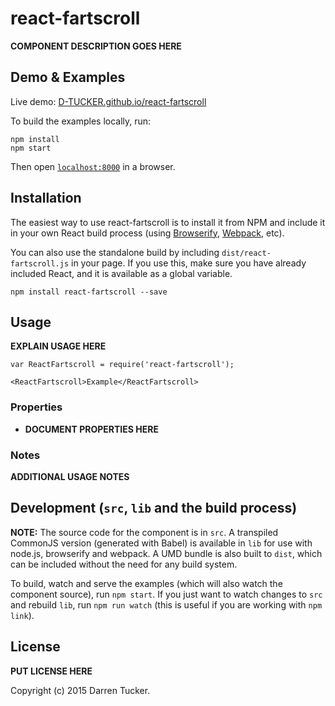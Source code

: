 # react-fartscroll

__COMPONENT DESCRIPTION GOES HERE__


## Demo & Examples

Live demo: [D-TUCKER.github.io/react-fartscroll](http://D-TUCKER.github.io/react-fartscroll/)

To build the examples locally, run:

```
npm install
npm start
```

Then open [`localhost:8000`](http://localhost:8000) in a browser.


## Installation

The easiest way to use react-fartscroll is to install it from NPM and include it in your own React build process (using [Browserify](http://browserify.org), [Webpack](http://webpack.github.io/), etc).

You can also use the standalone build by including `dist/react-fartscroll.js` in your page. If you use this, make sure you have already included React, and it is available as a global variable.

```
npm install react-fartscroll --save
```


## Usage

__EXPLAIN USAGE HERE__

```
var ReactFartscroll = require('react-fartscroll');

<ReactFartscroll>Example</ReactFartscroll>
```

### Properties

* __DOCUMENT PROPERTIES HERE__

### Notes

__ADDITIONAL USAGE NOTES__


## Development (`src`, `lib` and the build process)

**NOTE:** The source code for the component is in `src`. A transpiled CommonJS version (generated with Babel) is available in `lib` for use with node.js, browserify and webpack. A UMD bundle is also built to `dist`, which can be included without the need for any build system.

To build, watch and serve the examples (which will also watch the component source), run `npm start`. If you just want to watch changes to `src` and rebuild `lib`, run `npm run watch` (this is useful if you are working with `npm link`).

## License

__PUT LICENSE HERE__

Copyright (c) 2015 Darren Tucker.

